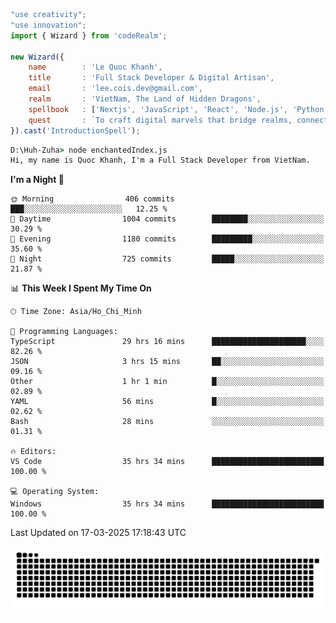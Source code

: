 <!--x axis divider-->

```js 
"use creativity";
"use innovation";
import { Wizard } from 'codeRealm';

new Wizard({
    name        : 'Le Quoc Khanh',
    title       : 'Full Stack Developer & Digital Artisan',
    email       : 'lee.cois.dev@gmail.com',
    realm       : 'VietNam, The Land of Hidden Dragons',
    spellbook   : ['Nextjs', 'JavaScript', 'React', 'Node.js', 'Python', 'Django', 'Cloud Services'],
    quest       : `To craft digital marvels that bridge realms, connect cultures, and bring imagination to life.`,
}).cast('IntroductionSpell');
```

```cmd
D:\Huh-Zuha> node enchantedIndex.js
Hi, my name is Quoc Khanh, I'm a Full Stack Developer from VietNam.
```
<!--START_SECTION:waka-->
**I'm a Night 🦉** 

```text
🌞 Morning                406 commits         ███░░░░░░░░░░░░░░░░░░░░░░   12.25 % 
🌆 Daytime                1004 commits        ████████░░░░░░░░░░░░░░░░░   30.29 % 
🌃 Evening                1180 commits        █████████░░░░░░░░░░░░░░░░   35.60 % 
🌙 Night                  725 commits         █████░░░░░░░░░░░░░░░░░░░░   21.87 % 
```


📊 **This Week I Spent My Time On** 

```text
🕑︎ Time Zone: Asia/Ho_Chi_Minh

💬 Programming Languages: 
TypeScript               29 hrs 16 mins      █████████████████████░░░░   82.26 % 
JSON                     3 hrs 15 mins       ██░░░░░░░░░░░░░░░░░░░░░░░   09.16 % 
Other                    1 hr 1 min          █░░░░░░░░░░░░░░░░░░░░░░░░   02.89 % 
YAML                     56 mins             █░░░░░░░░░░░░░░░░░░░░░░░░   02.62 % 
Bash                     28 mins             ░░░░░░░░░░░░░░░░░░░░░░░░░   01.31 % 

🔥 Editors: 
VS Code                  35 hrs 34 mins      █████████████████████████   100.00 % 

💻 Operating System: 
Windows                  35 hrs 34 mins      █████████████████████████   100.00 % 
```


 Last Updated on 17-03-2025 17:18:43 UTC
<!--END_SECTION:waka-->
<picture>
  <source media="(prefers-color-scheme: dark)" srcset="https://raw.githubusercontent.com/leecois/leecois/output/github-contribution-grid-snake-dark.svg">
  <source media="(prefers-color-scheme: light)" srcset="https://raw.githubusercontent.com/leecois/leecois/output/github-contribution-grid-snake.svg">
  <img alt="github contribution grid snake animation" src="https://raw.githubusercontent.com/leecois/leecois/output/github-contribution-grid-snake.svg">
</picture>
